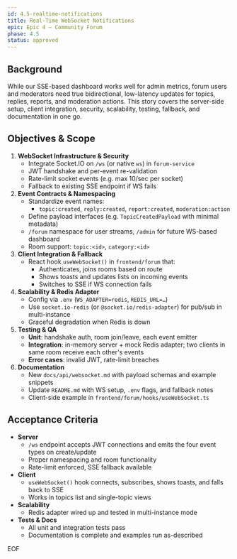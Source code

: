 ```yaml
---
id: 4.5-realtime-notifications
title: Real-Time WebSocket Notifications
epic: Epic 4 – Community Forum
phase: 4.5
status: approved
---
```


## Background
While our SSE-based dashboard works well for admin metrics, forum users and moderators need true bidirectional, low-latency updates for topics, replies, reports, and moderation actions. This story covers the server-side setup, client integration, security, scalability, testing, fallback, and documentation in one go.

## Objectives & Scope
1. **WebSocket Infrastructure & Security**  
   - Integrate Socket.IO on `/ws` (or native `ws`) in `forum-service`  
   - JWT handshake and per-event re-validation  
   - Rate-limit socket events (e.g. max 10/sec per socket)  
   - Fallback to existing SSE endpoint if WS fails  
2. **Event Contracts & Namespacing**  
   - Standardize event names:  
     - `topic:created`, `reply:created`, `report:created`, `moderation:action`  
   - Define payload interfaces (e.g. `TopicCreatedPayload` with minimal metadata)  
   - `/forum` namespace for user streams, `/admin` for future WS-based dashboard  
   - Room support: `topic:<id>`, `category:<id>`  
3. **Client Integration & Fallback**  
   - React hook `useWebSocket()` in `frontend/forum` that:  
     - Authenticates, joins rooms based on route  
     - Shows toasts and updates lists on incoming events  
     - Switches to SSE if WS connection fails  
4. **Scalability & Redis Adapter**  
   - Config via `.env` (`WS_ADAPTER=redis`, `REDIS_URL=…`)  
   - Use `socket.io-redis` (or `@socket.io/redis-adapter`) for pub/sub in multi-instance  
   - Graceful degradation when Redis is down  
5. **Testing & QA**  
   - **Unit**: handshake auth, room join/leave, each event emitter  
   - **Integration**: in-memory server + mock Redis adapter; two clients in same room receive each other's events  
   - **Error cases**: invalid JWT, rate-limit breaches  
6. **Documentation**  
   - New `docs/api/websocket.md` with payload schemas and example snippets  
   - Update `README.md` with WS setup, `.env` flags, and fallback notes  
   - Client-side example in `frontend/forum/hooks/useWebSocket.ts`

## Acceptance Criteria
- **Server**  
  - `/ws` endpoint accepts JWT connections and emits the four event types on create/update  
  - Proper namespacing and room functionality  
  - Rate-limit enforced, SSE fallback available  
- **Client**  
  - `useWebSocket()` hook connects, subscribes, shows toasts, and falls back to SSE  
  - Works in topics list and single-topic views  
- **Scalability**  
  - Redis adapter wired up and tested in multi-instance mode  
- **Tests & Docs**  
  - All unit and integration tests pass  
  - Documentation is complete and examples run as-described  

EOF